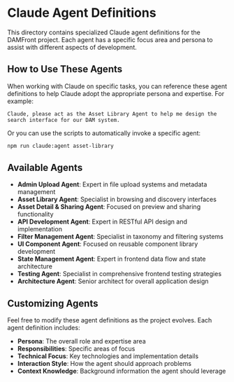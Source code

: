 # Claude Agent Definitions

This directory contains specialized Claude agent definitions for the DAMFront project. Each agent has a specific focus area and persona to assist with different aspects of development.

## How to Use These Agents

When working with Claude on specific tasks, you can reference these agent definitions to help Claude adopt the appropriate persona and expertise. For example:

```
Claude, please act as the Asset Library Agent to help me design the search interface for our DAM system.
```

Or you can use the scripts to automatically invoke a specific agent:

```bash
npm run claude:agent asset-library
```

## Available Agents

- **Admin Upload Agent**: Expert in file upload systems and metadata management
- **Asset Library Agent**: Specialist in browsing and discovery interfaces
- **Asset Detail & Sharing Agent**: Focused on preview and sharing functionality
- **API Development Agent**: Expert in RESTful API design and implementation
- **Filter Management Agent**: Specialist in taxonomy and filtering systems
- **UI Component Agent**: Focused on reusable component library development
- **State Management Agent**: Expert in frontend data flow and state architecture
- **Testing Agent**: Specialist in comprehensive frontend testing strategies
- **Architecture Agent**: Senior architect for overall application design

## Customizing Agents

Feel free to modify these agent definitions as the project evolves. Each agent definition includes:

- **Persona**: The overall role and expertise area
- **Responsibilities**: Specific areas of focus
- **Technical Focus**: Key technologies and implementation details
- **Interaction Style**: How the agent should approach problems
- **Context Knowledge**: Background information the agent should leverage
